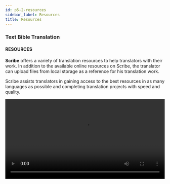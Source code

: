 ```yaml
---
id: p5-2-resources
sidebar_label: Resources
title: Resources
---
```

### Text Bible Translation

#### RESOURCES

**Scribe** offers a variety of translation resources to help translators with their work. In addition to the available online resources on Scribe, the translator can upload files from local storage as a reference for his translation work.

Scribe assists translators in gaining access to the best resources in as many languages as possible and completing translation projects with speed and quality.

<video controls src="/0.8.1/en-import-resources.mp4" width="100%" type="video/mov"/>

#### TYPES OF RESOURCES

The following resources are available on Scribe

<h3>BIBLE</h3>

There are three tabs once you click on the Bible:

### BIBLE, RESOURCE, COLLECTION

**<i>To download the Bible of your choice through,</i>**  **RESOURCE tab**.

 Resources from the Bible are displayed in English by default; to download resources in other languages, follow the instructions. 
- Click on the **Resource** tab
- Select the **Language** from the language drop-down
- Choose the **Bible** or **Aligned Bible** from the **type** drop-down
- Select the download icon

Once you click the Bible tab, the downloaded Bible will be at the top of the list. This allows you to keep track of the resources that have been downloaded.
You can also choose a Bible by entering information such as Language and type into the window provided in the Resource section.
By clicking on the Bible tab, you will be able to access the downloaded Bible for reference.

**<i>To upload resources from local through ,</i>**  **COLLECTION tab**

Scripture burrito enabled resource folder is needed for this. [How to create Scripture Burrito folder?](../../How-to/p9-1-scripture%20burrito)

You can also refer to resources from your local computer by uploading them to Scribe.

- Click on the **COLLECTION** tab to import resources from local storage
- Click on *Select Folder*
- Select the file from your Computer that you want to upload
- Select the upload option
  You'll be able to see the file if you click the **BIBLE** tab.

<video controls src="/0.7.4/en-import-resources.mp4" width="100%" type="video/mov"/>

### To download the other reference Resources

Following resources can be used both **online** and **offline**: **Translation Notes,Translation Multimedia Resources, Translation Word Links, Translation Questions, Translation Academy and OBS Resources.**

**Users can access these resources online by simply clicking on them. However, it's important to note that for online usage, an internet connection is required throughout the resource's usage**.

#### Steps for downloading Resources

- Hover over the Translation Notes resources for the desired language
- On the right-hand side, click the download icon <img src="/0.5.3/download.png"  width="30px" alt="download"/>
- The chosen resource will be downloaded, and a message saying **Resource download finished** will appear at the bottom left
- The downloaded resource will appear at the top of the resource list under **Downloaded Resources**
- In the Downloaded Resources there is a **refresh icon** <img src="/0.5.3/refreshbutton.png"  width="30px" alt="refresh"/> that allows you to check for updates
  - If updates are available, the resource will be updated to the most recent version
  - If no updates are available, a pop-up message will appear stating No updates available
- Click the **Trash bin** icon to remove unused resources <img src="/0.5.3/trashbin.png"  width="30px" alt="trashbin"/>



:::note

Scribe provides users with flexibity to access and utilize its resources in both online and offline modes, regardless of internet connectivity.

:::

### TRANSLATION NOTES

<!-- (Available Online and Offline) -->

Scribe currently supports Translation Notes (online and offline) in different languages.

<!-- <video controls src="/0.5.6/en-import-resources-trans-notes.mov" width="100%" type="video/mov"/> -->

<video controls src="/0.7.4/en_translation_notes.mp4" width="100%" type="video/mov"/>

### TRANSLATION MULTIMEDIA RESOURCES
(Available Online and Offline)

These are multimedia and visual tools, like images,that help and improve the translation process. Particularly for visual or narrative content, they help ensure accurate and culturally appropriate translations, provide contextual understanding, and clarify complex concepts.

<img src="/0.8.1/en-multimedia.png"  width="1000px" alt="file menu"/>


### TRANSLATION WORD LINKS
(Available Online and Offline)

This section offers a list of key biblical terms.

#### Steps to refer Translation Word Links

- Open the project and, click on the new layout icon
- In the new column, click on the **resource selector** or load a module
- This action will open the Resource page
- From there, select the Translation Word Links for the language you need
- The chosen resource will then appear in the reference column
- To use resources **offline**, click the download icon
- Once downloaded, the resource will appear under **Downloaded Resources** and can be accessed without an internet connection.

<video controls src="/0.8.1/en-translation-word-links.mp4" width="100%" type="video/mov"/>

**Upload Translation Word Links(Help Resources)** 

Users have the option to upload **Translation Word Links(twl)** resources directly from their local device for reference. To ensure proper functionality, the uploaded folder must contain both: 

- Translation Word Links (twl) files 

- Translation Word (tw) files 

The tw files provide essential word definitions and biblical references that the twl files link to. Both are required for a complete and seamless user experience. 

**Steps to Upload twl Resources from a Local Device** 

- Click the Resource Selector or Load a Module icon in the new layout

- Click the Upload Help Resource button 

- Under the Collection tab, Click Select Folder and choose the folder containing both twl and tW files

- Click Upload

Once uploaded, the folder will appear in the Downloaded Resources section, marked with the Uploaded tag. 

If the tw files are missing and a user attempt to open the twl resource, an error message will appear: 

**Please upload the corresponding tw resource for the selected twl resource.**

To resolve this, the user must upload the corresponding **tw** resource using the same [steps to upload twl resources](../Common%20Functionality/p5-2-resources.md#steps-to-upload-twl-resources-from-a-local-device). Always ensure that the folder contains both TWL and tW files to avoid errors and ensure proper access to the help resource.

<video controls src="/0.8.1/en-resourcestwl.mp4" width="100%" type="video/mov"/>

 
<!-- ### TRANSLATION WORDS
(Available Online and offline)

The list of translation words is divided into three categories:

**KT-Key Terms** - This list includes a number of important words from the Bible, along with definitions, translation suggestions, Bible references, and word data.

**Names** - This list contains facts, Bible references, examples from Bible stories, and word data about people in the Bible.

**Other** – This is a list of additional Bible terms. The definition, Bible references, and word data are all included in the list.

<video controls src="/0.5.6/en-import-resources-transwords.mov" width="100%" type="video/mov"/> -->

### TRANSLATION QUESTIONS
(Available online and offline)

This resource category contains questions that are designed to help translators in analyzing and understanding specific Bible books.
<img src="/0.8.1/en-translationques.png"  width="1000px" alt="file menu"/>

### TRANSLATION ACADEMY
(Available Online and offline)

Translation Academy is a resource for Bible translation information and instruction for translators.
<img src="/0.8.1/en-translationacademy.png"  width="1000px" alt="file menu"/>

<!-- ##
To import a resource, follow the steps below.
<video controls src="/0.5.3/importresourcesep.mov" width="100%" type="video/mov"/> -->

### 

### 

### OPEN BIBLE STORIES (OBS)

Open Bible Stories is a collection of key Bible stories available for translation in easy-to-understand text.

There are three tabs once you click on the Open Bible Stories

#### OBS, RESOURCE, COLLECTION

**<i>To download the Bible story of your choice, through</i>** **RESOURCE** tab

Resources from the Bible are displayed in English by default; to download resources in other languages, follow the instructions. 

- Click on the **RESOURCE** tab
- Choose the story you want to download
- Select the download icon

The downloaded Bible story will appear in the OBS tab. This allows you to keep track of the resources that have been downloaded.
You can also choose a OBS by selecting Language in the Resource section.
By clicking on the OBS tab, you will be able to access the downloaded OBS story for reference.

<video controls src="/0.8.1/en-obsresourcedownload.mp4" width="100%" type="video/mov"/>

**<i>To upload resources from local, through</i>** **COLLECTION** tab

Scripture burrito enabled resource folder is needed for this. [How to create Scripture Burrito folder?](../../How-to/p9-1-scripture%20burrito)

You can also refer to resources from your local computer by uploading them to **Scribe**.

- Click on the **COLLECTION** tab to import resources from local storage
- Click on **Select Folder**
- Select the file from your computer that you want to upload
- Select the upload option
  You'll be able to see the file if you click the OBS tab.

<video controls src="/0.8.1/en-obsresourcecollection.mp4" width="100%" type="video/mov"/>

### OBS TRANSLATION NOTES

OBS translation notes provide interpretive information for stories to assist translators with their translation work.

<img src="/0.7.4/en-obstransnotes.png"  width="1000px" alt="file menu"/>
<img src="/0.8.1/en-obstransnotes1.png"  width="1000px" alt="file menu"/>

### OBS TRANSLATION QUESTIONS

These questions allow translators to determine whether the intended meaning is clearly communicated to the audience.
<img src="/0.7.4/en-obstransques.png"  width="1000px" alt="file menu"/>
<img src="/0.8.1/en-obstransques1.png"  width="1000px" alt="file menu"/>

### OBS TRANSLATION WORDS LINKS

This section offers a list of key biblical terms.
<img src="/0.7.4/en-obstranswl.png"  width="1000px" alt="file menu"/>
<img src="/0.8.1/en-obstranswl1.png"  width="1000px" alt="file menu"/>

### AUDIO

**Steps to import the Audio resource**

Scripture burrito enabled resource folder is needed for this. [How to create Scripture Burrito folder?](../../How-to/p9-1-scripture%20burrito)
- Open the project and, within the editor pane, click on the new layout icon
- In the new column, click on the **resource selector**
- This action will open the Resource page
- Select **Audio**
- Click on the *COLLECTION* tab to import resources from local storage
- Click on **Select Folder**
- Select the file from your computer that you want to upload
- Select the upload option

You'll be able to see the file if you click the **Audio** tab.

<video controls src="/0.7.4/en_audio.mp4" width="100%" type="video/mov"/>

### UPLOAD HELP RESOURCES

To know about this feature [Go to this page](../../How-to/p9-2-offlineupload.md).
